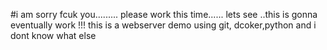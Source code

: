 #i am sorry fcuk you......... please work this time......  lets see ..this is gonna eventually work !!! this is a webserver demo using git, dcoker,python and i dont know what else
